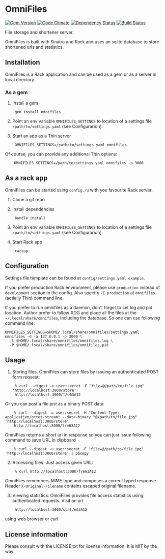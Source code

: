 # OmniFiles

[![Gem Version](https://img.shields.io/gem/v/omnifiles.svg)](https://rubygems.org/gems/omnifiles)
[![Code Climate](https://codeclimate.com/github/theirix/omnifiles/badges/gpa.svg)](https://codeclimate.com/github/theirix/omnifiles)
[![Dependency Status](https://gemnasium.com/theirix/omnifiles.svg)](https://gemnasium.com/theirix/omnifiles)
[![Build Status](https://travis-ci.org/theirix/omnifiles.svg?branch=master)](https://travis-ci.org/theirix/omnifiles)

File storage and shortener server.

OmniFiles is built with Sinatra and Rack and uses an sqlite database to store shortened
urls and statistics.

## Installation

OmniFiles is a Rack application and can be used as a gem or as a server in local directory.

### As a gem

1. Install a gem

        gem install omnifiles

2. Point an env variable `OMNIFILES_SETTINGS` to location of a settings file `/path/to/settings.yaml` (see Configurarion).

3. Start an app as a Thin server

        OMNIFILES_SETTINGS=/path/to/settings.yaml omnifiles
Of course, you can provide any additional Thin options:

        OMNIFILES_SETTINGS=/path/to/settings.yaml omnifiles -p 3000

## As a rack app

OmniFiles can be started using `config.ru` with you favourite Rack server.

1. Clone a git repo

2. Install dependencies

        bundle install

3. Point an env variable `OMNIFILES_SETTINGS` to location of a settings file `/path/to/settings.yaml` (see Configurarion).

4. Start Rack app

        rackup

## Configuration

Settings file template can be found at `config/settings.yaml.example`.

If you prefer production Rack environment, please use `production` instead of `development` section in the config.
Also specify `-E production` at `omnifiles` (actially Thin) command line.

If you prefer to run omnifiles as a daemon, don't forget to set log and pid location. Author prefer to follow XDG and place all the files at the `~/.local/share/omnifiles`, including the database. So one can use following command line:

    OMNIFILES_SETTINGS=$HOME/.local/share/omnifiles/settings.yaml omnifiles -d -a 127.0.0.1 -p 3000 \
      -l $HOME/.local/share/omnifiles/omnifiles.log \
      -P $HOME/.local/share/omnifiles/omnifiles.pid

## Usage

1. Storing files.
OmniFiles can store files by issuing an authenticated POST form request:

        % curl --digest -u user:secret -F "file=@/path/to/file.jpg" 'http://localhost:3000/store'
        http://localhost:3000/f/e63A12
Or you can post a file just as a binary POST data:

        % curl --digest -u user:secret -H "Content-Type: application/octet-stream" --data-binary "@/path/to/file.jpg" 'http://localhost:3000/store'
        http://localhost:3000/f/e63A12
OmniFiles returns a short url in response so you can just issue following command to save URL in clipboard

        % curl --digest -u user:secret -F "file=@/path/to/file.jpg" 'http://localhost:3000/store' | pbcopy

2. Accessing files.
Just access given URL:

        % curl http://localhost:3000/f/e63A12
OmniFiles remembers MIME type and composes a correct typed response.
Header `X-Original-Filename` contains escaped original filename.

3. Viewing statistics.
OmniFiles provides file access statistics using authenticated requests.
Visit an url

        http://localhost:3000/stat/e63A12
using web browser or curl

## License information

Please consult with the LICENSE.txt for license information. It is MIT by the way.